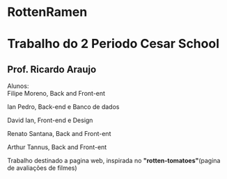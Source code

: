 # RottenRamen
Trabalho do 2 Periodo Cesar School
===================================

Prof. Ricardo Araujo
-----------------------------------


Alunos:  
Filipe Moreno, Back and Front-ent


Ian Pedro, Back-end e Banco de dados


David Ian, Front-end e Design

Renato Santana, Back and Front-ent


Arthur Tannus, Back and Front-ent


Trabalho destinado a pagina web, inspirada no **"rotten-tomatoes"**(pagina de avaliações de filmes)
